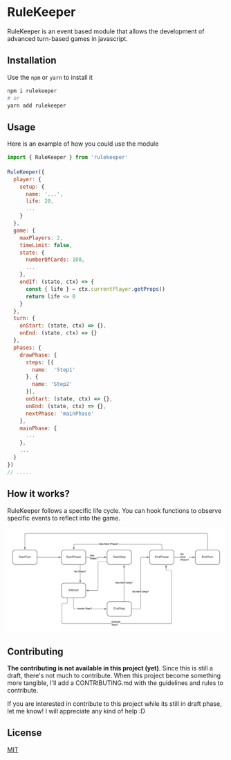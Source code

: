 # RuleKeeper
RuleKeeper is an event based module that allows the development of advanced turn-based games in javascript.

## Installation
Use the `npm` or `yarn` to install it
```bash
npm i rulekeeper
# or
yarn add rulekeeper
```

## Usage
Here is an example of how you could use the module

```javascript
import { RuleKeeper } from 'rulekeeper'

RuleKeeper({
  player: {
    setup: {
      name: '...',
      life: 20,
      ...
    }
  },
  game: {
    maxPlayers: 2,
    timeLimit: false,
    state: {
      numberOfCards: 100,
      ...
    },
    endIf: (state, ctx) => {
      const { life } = ctx.currentPlayer.getProps()
      return life <= 0
    }
  },
  turn: {
    onStart: (state, ctx) => {},
    onEnd: (state, ctx) => {}
  },
  phases: {
    drawPhase: {
      steps: [{
        name:  'Step1'
      }, {
        name: 'Step2'
      }],
      onStart: (state, ctx) => {},
      onEnd: (state, ctx) => {},
      nextPhase: 'mainPhase'
    },
    mainPhase: {
      ...
    },
    ...
  }
})
// .....
```

## How it works?
RuleKeeper follows a specific life cycle. You can hook functions to observe specific events to reflect into the game.

![Phase, Stage, Effect ](docs/diagram.png)

## Contributing
**The contributing is not available in this project (yet)**. Since this is still a draft, there's not much to contribute. When this project become something more tangible, I'll add a CONTRIBUTING.md with the guidelines and rules to contribute.

If you are interested in contribute to this project while its still in draft phase, let me know! I will appreciate any kind of help :D 

<!-- Pull Requests are most welcome, of any sorts. If you wish to contribute, please take a look at our CONTRIBUTING.md for some general guidelines. -->
 
## License
[MIT](https://choosealicense.com/licenses/mit/)